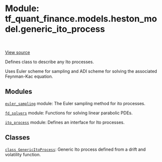 <div itemscope itemtype="http://developers.google.com/ReferenceObject">
<meta itemprop="name" content="tf_quant_finance.models.heston_model.generic_ito_process" />
<meta itemprop="path" content="Stable" />
</div>

# Module: tf_quant_finance.models.heston_model.generic_ito_process

<!-- Insert buttons and diff -->

<table class="tfo-notebook-buttons tfo-api" align="left">
</table>

<a target="_blank" href="https://github.com/google/tf-quant-finance/blob/master/tf_quant_finance/models/generic_ito_process.py">View source</a>



Defines class to describe any Ito processes.


Uses Euler scheme for sampling and ADI scheme for solving the associated
Feynman-Kac equation.

## Modules

[`euler_sampling`](../../../tf_quant_finance/models/euler_sampling.md) module: The Euler sampling method for ito processes.

[`fd_solvers`](../../../tf_quant_finance/math/pde/fd_solvers.md) module: Functions for solving linear parabolic PDEs.

[`ito_process`](../../../tf_quant_finance/models/heston_model/generic_ito_process/ito_process.md) module: Defines an interface for Ito processes.

## Classes

[`class GenericItoProcess`](../../../tf_quant_finance/models/GenericItoProcess.md): Generic Ito process defined from a drift and volatility function.

